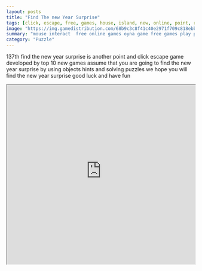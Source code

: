 ```yaml
---
layout: posts
title: "Find The new Year Surprise"
tags: [click, escape, free, games, house, island, new, online, point, room, top10newgames, walkthrough, jail, free, online, games, oyna, game, free, games, play, play, games]
image: "https://img.gamedistribution.com/68b9c3c8f41c40e2971f709c818ebb9b.jpg"
summary: "mouse interact  free online games oyna game free games play play games"
category: "Puzzle"
---
```


137th find the new year surprise is another point and click escape game developed by top 10 new games assume that you are going to find the new year surprise by using objects hints and solving puzzles we hope you will find the new year surprise good luck and have fun

<iframe width="100%" height="480px;" src="https://flash.gamedistribution.com?game=68b9c3c8f41c40e2971f709c818ebb9b"></iframe>
